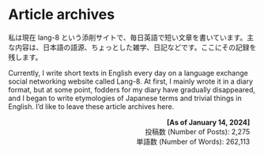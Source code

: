 # Article archives

私は現在 lang-8 という添削サイトで、毎日英語で短い文章を書いています。主な内容は、日本語の語源、ちょっとした雑学、日記などです。ここにその記録を残します。

Currently, I write short texts in English every day on a language exchange social networking website called Lang-8. At first, I mainly wrote it in a diary format, but at some point, fodders for my diary have gradually disappeared, and I began to write etymologies of Japanese terms and trivial things in English. I&#8217;d like to leave these article archives here.

<div style="margin:15px;text-align:right;"><strong>[As of January 14, 2024]</strong><br/>
投稿数 (Number of Posts): 2,275<br/>
単語数 (Number of Words): 262,113<br/><br/>
</div>

